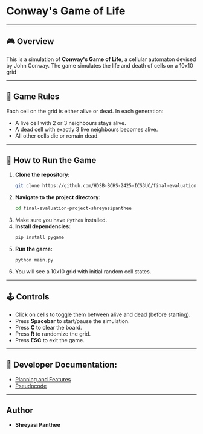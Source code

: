 # Conway's Game of Life

---

## 🎮 Overview
This is a simulation of **Conway's Game of Life**, a cellular automaton devised by John Conway. The game simulates the life and death of cells on a 10x10 grid 

---

## 🧠 Game Rules
Each cell on the grid is either alive or dead. In each generation:
- A live cell with 2 or 3 neighbours stays alive.
- A dead cell with exactly 3 live neighbours becomes alive.
- All other cells die or remain dead.

---

## 🚀 How to Run the Game
1. **Clone the repository:**
   ```bash
   git clone https://github.com/HDSB-BCHS-2425-ICS3UC/final-evaluation-project-shreyasipanthee.git
   ```
2. **Navigate to the project directory:**
   ```bash
   cd final-evaluation-project-shreyasipanthee
   ```
3. Make sure you have `Python` installed.
4. **Install dependencies:**
   ```bash
   pip install pygame
   ```
5. **Run the game:**
   ```bash
   python main.py
   ```
6. You will see a 10x10 grid with initial random cell states.

---

## 🕹️ Controls
- Click on cells to toggle them between alive and dead (before starting).
- Press **Spacebar** to start/pause the simulation.
- Press **C** to clear the board.
- Press **R** to randomize the grid.
- Press **ESC** to exit the game.

---

## 📘 Developer Documentation:
- [Planning and Features](docs/PLANNING.md)
- [Pseudocode](docs/PSEUDOCODE.md)

---

## Author

- **Shreyasi Panthee**